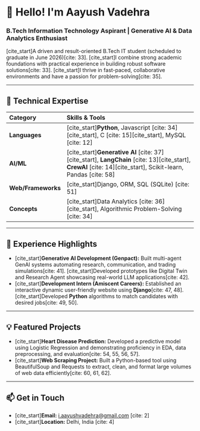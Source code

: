 # 👋 Hello! I'm Aayush Vadehra

### B.Tech Information Technology Aspirant | Generative AI & Data Analytics Enthusiast

[cite_start]A driven and result-oriented B.Tech IT student (scheduled to graduate in June 2026)[cite: 33]. [cite_start]I combine strong academic foundations with practical experience in building robust software solutions[cite: 33]. [cite_start]I thrive in fast-paced, collaborative environments and have a passion for problem-solving[cite: 35].

---

## 🚀 Technical Expertise

| Category | Skills & Tools |
| :--- | :--- |
| **Languages** | [cite_start]**Python**, Javascript [cite: 34][cite_start], C [cite: 15][cite_start], MySQL [cite: 12] |
| **AI/ML** | [cite_start]**Generative AI** [cite: 37][cite_start], **LangChain** [cite: 13][cite_start], **CrewAI** [cite: 14][cite_start], Scikit-learn, Pandas [cite: 58] |
| **Web/Frameworks** | [cite_start]Django, ORM, SQL (SQLite) [cite: 51] |
| **Concepts** | [cite_start]Data Analytics [cite: 36][cite_start], Algorithmic Problem-Solving [cite: 34] |

---

## 💼 Experience Highlights

* [cite_start]**Generative AI Development (Genpact):** Built multi-agent GenAI systems automating research, communication, and trading simulations[cite: 41]. [cite_start]Developed prototypes like Digital Twin and Research Agent showcasing real-world LLM applications[cite: 42].
* [cite_start]**Development Intern (Amiscent Careers):** Established an interactive dynamic user-friendly website using **Django**[cite: 47, 48]. [cite_start]Developed **Python** algorithms to match candidates with desired jobs[cite: 49, 50].

---

## 💡 Featured Projects

* [cite_start]**Heart Disease Prediction:** Developed a predictive model using Logistic Regression and demonstrating proficiency in EDA, data preprocessing, and evaluation[cite: 54, 55, 56, 57].
* [cite_start]**Web Scraping Project:** Built a Python-based tool using BeautifulSoup and Requests to extract, clean, and format large volumes of web data efficiently[cite: 60, 61, 62].

---

## 📫 Get in Touch

* [cite_start]**Email:** i.aayushvadehra@gmail.com [cite: 2]
* [cite_start]**Location:** Delhi, India [cite: 4]
